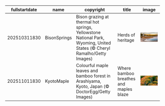 |fullstartdate|name|copyright|title|image|
|--|--|--|--|--|
202510311830|BisonSprings|Bison grazing at thermal hot springs, Yellowstone National Park, Wyoming, United States (© Cheryl Ramalho/Getty Images)|Herds of heritage|![](/en-IN/2025/11/202510311830BisonSprings.jpg)|
202511011830|KyotoMaple|Colourful maple leaves and bamboo forest in Arashiyama, Kyoto, Japan (© DoctorEgg/Getty Images)|Where bamboo breathes and maples blaze|![](/en-IN/2025/11/202511011830KyotoMaple.jpg)|
